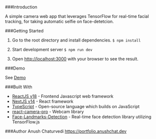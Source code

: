 ###Introduction

A simple camera web app that leverages TensorFlow for real-time facial tracking, for taking automatic selfie on face-detetcion.

###Getting Started

1. Go to the root directory and install dependencies.
`$ npm install`
2. Start development server
`$ npm run dev`

3. Open [http://localhost:3000](http://localhost:3000) with your browser to see the result.

###Demo

See [Demo](https://stay-inside.anushchat.dev/)

###Built With 

- [ReactJS v18](https://react.dev/) - Frontend Javascript web framework
- [NextJS v14](https://nextjs.org/) - React framework
- [TypeScript](https://www.typescriptlang.org/) - Open-source language which builds on JavaScript
- [react-camera-pro](https://www.npmjs.com/package/react-camera-pro) - Webcam library
- [Face-Landmarks-Detection](https://www.npmjs.com/package/@tensorflow-models/face-landmarks-detection) - Real-time face detection library utilizing TensorFlow.js

###Author
Anush Chaturvedi 
https://portfolio.anushchat.dev